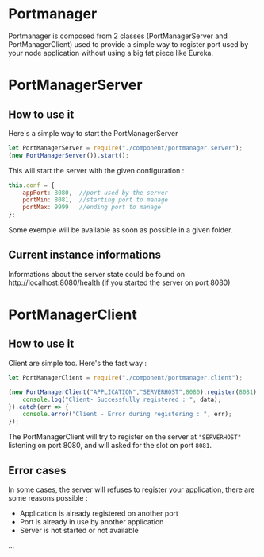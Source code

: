 # Portmanager
Portmanager is composed from 2 classes (PortManagerServer and PortManagerClient) used to provide a simple way to register port used by your node application without using a big fat piece like Eureka.

# PortManagerServer

## How to use it
Here's a simple way to start the PortManagerServer
```javascript
let PortManagerServer = require("./component/portmanager.server");
(new PortManagerServer()).start();
```

This will start the server with the given configuration : 
```javascript
this.conf = {
    appPort: 8080,  //port used by the server
    portMin: 8081,  //starting port to manage
    portMax: 9999   //ending port to manage
};
```
Some exemple will be available as soon as possible in a given folder.

## Current instance informations

Informations about the server state could be found on http://localhost:8080/health (if you started the server on port 8080)


# PortManagerClient

## How to use it
Client are simple too. Here's the fast way : 
```javascript
let PortManagerClient = require("./component/portmanager.client");

(new PortManagerClient("APPLICATION","SERVERHOST",8080).register(8081).then(data => {
    console.log("Client- Successfully registered : ", data);
}).catch(err => {
    console.error("Client - Error during registering : ", err);
});
```
The PortManagerClient will try to register on the server at ``"SERVERHOST"`` listening on port 8080, and will asked for the slot on port ``8081``.

## Error cases
In some cases, the server will refuses to register your application, there are some reasons possible : 

- Application is already registered on another port
- Port is already in use by another application
- Server is not started or not available

...